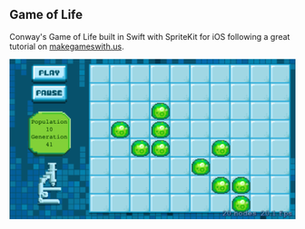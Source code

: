 ## Game of Life

Conway's Game of Life built in Swift with SpriteKit for iOS following a great tutorial on [makegameswith.us](https://www.makegameswith.us/gamernews/399/create-the-game-of-life-using-swift-and-spritekit).

![screenshot](./screenshot.png)
